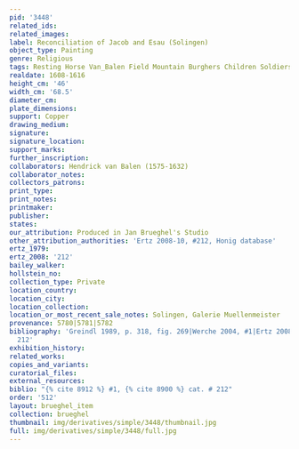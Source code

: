 ```yaml
---
pid: '3448'
related_ids: 
related_images: 
label: Reconciliation of Jacob and Esau (Solingen)
object_type: Painting
genre: Religious
tags: Resting Horse Van_Balen Field Mountain Burghers Children Soldiers Old_Testament
realdate: 1608-1616
height_cm: '46'
width_cm: '68.5'
diameter_cm: 
plate_dimensions: 
support: Copper
drawing_medium: 
signature: 
signature_location: 
support_marks: 
further_inscription: 
collaborators: Hendrick van Balen (1575-1632)
collaborator_notes: 
collectors_patrons: 
print_type: 
print_notes: 
printmaker: 
publisher: 
states: 
our_attribution: Produced in Jan Brueghel's Studio
other_attribution_authorities: 'Ertz 2008-10, #212, Honig database'
ertz_1979: 
ertz_2008: '212'
bailey_walker: 
hollstein_no: 
collection_type: Private
location_country: 
location_city: 
location_collection: 
location_or_most_recent_sale_notes: Solingen, Galerie Muellenmeister
provenance: 5780|5781|5782
bibliography: 'Greindl 1989, p. 318, fig. 269|Werche 2004, #1|Ertz 2008-10, cat. #
  212'
exhibition_history: 
related_works: 
copies_and_variants: 
curatorial_files: 
external_resources: 
biblio: "{% cite 8912 %} #1, {% cite 8900 %} cat. # 212"
order: '512'
layout: brueghel_item
collection: brueghel
thumbnail: img/derivatives/simple/3448/thumbnail.jpg
full: img/derivatives/simple/3448/full.jpg
---
```

